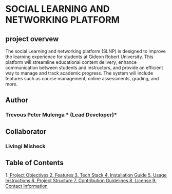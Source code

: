 # SOCIAL LEARNING AND NETWORKING PLATFORM 
## project  overvew

The social Learning and networking platform (SLNP) is designed to improve the learning experience for students at Gideon Robert University. This platform will streamline educational content delivery, enhance communication between students and instructors, and provide an efficient way to manage and track academic progress. The system will include features such as course management, online assessments, grading, and more.

## Author
### Trevous Peter Mulenga * (Lead Developer)*
## Collaborator
### Livingi Misheck

## Table of Contents
1.<ins> Project Objectives
2.<ins> Features 
3.<ins> Tech Stack 
4.<ins> Installation Guide
5.<ins> Usage Instructions
6.<ins> Project Structure 
7.<ins> Contribution Guidelines
8.<ins> License 
9.<ins> Contact Information
